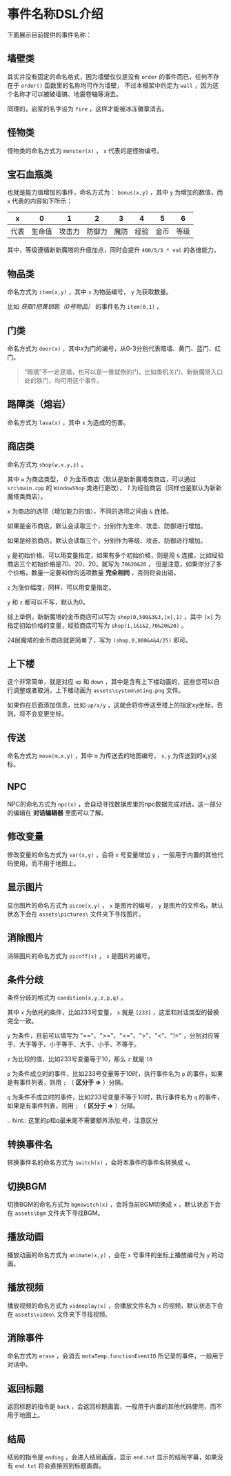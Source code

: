 # 事件名称DSL介绍

下面展示目前提供的事件名称：

## 墙壁类

其实并没有固定的命名格式，因为墙壁仅仅是没有 `order` 的事件而已，任何不存在于 `order()` 函数里的名称均可作为墙壁，
不过本框架中约定为 `wall` ，因为这个名称才可以被破墙镐、地震卷轴等消去。

同理的，岩浆的名字设为 `fire` ，这样才能被冰冻徽章消去。

## 怪物类

怪物类的命名方式为 `monster(x)` ， `x` 代表的是怪物编号。

## 宝石血瓶类

也就是能力值增加的事件，命名方式为： `bonus(x,y)` ，其中 `y` 为增加的数值，而 `x` 代表的内容如下所示：

| x | 0 | 1 | 2 | 3 | 4 | 5 | 6 |
| --- | --- | --- | --- | --- | --- | --- | --- |
| 代表 | 生命值 | 攻击力 | 防御力 | 魔防 | 经验 | 金币 | 等级

其中，等级遵循新新魔塔的升级加点，同时会提升 `400/5/5 * val` 的各维能力。

## 物品类

命名方式为 `item(x,y)` ，其中 `x` 为物品编号， `y` 为获取数量。

比如 *获取1把黄钥匙（0号物品）* 的事件名为 `item(0,1)` 。

## 门类

命名方式为 `door(x)` ，其中x为门的编号，从0-3分别代表暗墙、黄门、蓝门、红门。

  > “暗墙”不一定是墙，也可以是一推就倒的门，比如类机关门、新新魔塔入口处的铁门，均可用这个事件。

 ## 路障类（熔岩）

 命名方式为 `lava(x)` ，其中 `x` 为造成的伤害。

 ## 商店类

 命名方式为 `shop(w,x,y,z)` 。

其中 `w` 为商店类型， *0* 为金币商店（默认是新新魔塔类商店，可以通过 `src\main.cpp` 的 `WindowShop` 类进行更改），
*1* 为经验商店（同样也是默认为新新魔塔类商店）。

 `x` 为商店的选项（增加能力的值），不同的选项之间由 `&` 连接。
 
 如果是金币商店，默认会读取三个，分别作为生命、攻击、防御进行增加。

 如果是经验商店，默认会读取三个，分别作为等级、攻击、防御进行增加。

`y` 是初始价格，可以用变量指定，如果有多个初始价格，则是用 `&` 连接，比如经验商店三个初始价格是70、20、20，就写为 `70&20&20` ，
但是注意，如果你分了多个价格，数量一定要和你的选项数量 **完全相同** ，否则将会出错。

`z` 为涨价幅度，同样，可以用变量指定。

`y` 和 `z` 都可以不写，默认为0。

综上举例，新新魔塔的金币商店可以写为 `shop(0,500&3&3,[x],1)` ，其中 `[x]` 为指定初始价格的变量，经验商店可写为 `shop(1,1&1&2,70&20&20)` 。

24层魔塔的金币商店就更简单了，写为 `(shop,0,800&4&4/25)` 即可。

## 上下楼

这个非常简单，就是对应 `up` 和 `down` ，其中是含有上下楼动画的，这些您可以自行调整或者取消，上下楼动画为 `assets\system\mting.png` 文件。

如果你在后面添加信息，比如 `up/x/y` ，这就会将你传送至楼上的指定xy坐标，否则，将不会变更坐标。

## 传送

命名方式为 `move(m,x,y)` ，其中 `m` 为传送去的地图编号， `x,y` 为传送到的x,y坐标。

## NPC

NPC的命名方式为 `npc(x)` ，会自动寻找数据库里的npc数据完成对话，这一部分的编辑在 **对话编辑器** 里面可以了解。

## 修改变量

修改变量的命名方式为 `var(x,y)` ，会将 `x` 号变量增加 `y` ，一般用于内置的其他代码使用，而不用于地图上。

## 显示图片

显示图片的命名方式为 `picon(x,y)` ， `x` 是图片的编号， `y` 是图片的文件名，默认状态下会在 `assets\pictures\` 文件夹下寻找图片。

## 消除图片

消除图片的命名方式为 `picoff(x)` ， `x` 是图片的编号。

## 条件分歧

条件分歧的格式为 `condition(x,y,z,p,q)` 。

其中 `x` 为依托的条件，比如233号变量， `x` 就是 `[233]` ，这里和对话类型的替换完全一致。

`y` 为条件，目前可以填写为 "=="、">="、"<="、">"、"<"、"!=" ，分别对应等于、大于等于、小于等于、大于、小于、不等于。

`z` 为比较的值，比如233号变量等于10，那么 `z` 就是 `10`

`p` 为条件成立时的事件，比如233号变量等于10时，执行事件名为 `p` 的事件，如果是有事件列表，则用 `;` （ **区分于 =>** ）分隔。

`q` 为条件不成立时的事件，比如233号变量不等于10时，执行事件名为 `q` 的事件，如果是有事件列表，则用 `;` （ **区分于 =>** ）分隔。

.. hint:: 这里的p和q最末尾不需要额外添加;号，注意区分

## 转换事件名

转换事件名的命名方式为 `switch(x)` ，会将本事件的事件名转换成 `x`。

## 切换BGM

切换BGM的命名方式为 `bgmswitch(x)` ，会将当前BGM切换成 `x` ，默认状态下会在 `assets\bgm` 文件夹下寻找BGM。

## 播放动画

播放动画的命名方式为 `animate(x,y)` ，会在 `x` 号事件的坐标上播放编号为 `y` 的动画。

## 播放视频

播放视频的命名方式为 `videoplay(x)` ，会播放文件名为 `x` 的视频，默认状态下会在 `assets\video\` 文件夹下寻找视频。

## 消除事件

命名方式为 `erase` ，会消去 `motaTemp.functionEventID` 所记录的事件，一般用于对话中。

## 返回标题

返回标题的指令是 `back` ，会返回标题画面，一般用于内置的其他代码使用，而不用于地图上。

## 结局

结局的指令是 `ending` ，会进入结局画面，显示 `end.txt` 显示的结局字幕，如果没有 `end.txt` 将会直接回到标题画面。
